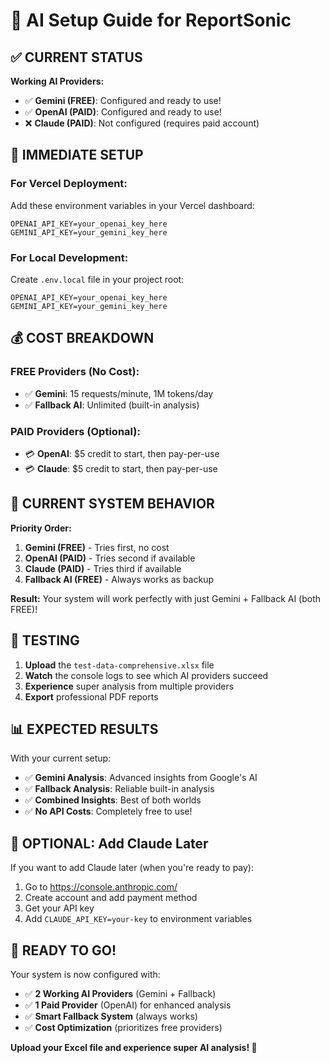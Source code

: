 # 🤖 AI Setup Guide for ReportSonic

## ✅ **CURRENT STATUS**

**Working AI Providers:**
- ✅ **Gemini (FREE)**: Configured and ready to use!
- ✅ **OpenAI (PAID)**: Configured and ready to use!
- ❌ **Claude (PAID)**: Not configured (requires paid account)

## 🚀 **IMMEDIATE SETUP**

### **For Vercel Deployment:**
Add these environment variables in your Vercel dashboard:

```
OPENAI_API_KEY=your_openai_key_here
GEMINI_API_KEY=your_gemini_key_here
```

### **For Local Development:**
Create `.env.local` file in your project root:

```env
OPENAI_API_KEY=your_openai_key_here
GEMINI_API_KEY=your_gemini_key_here
```

## 💰 **COST BREAKDOWN**

### **FREE Providers (No Cost):**
- ✅ **Gemini**: 15 requests/minute, 1M tokens/day
- ✅ **Fallback AI**: Unlimited (built-in analysis)

### **PAID Providers (Optional):**
- 💳 **OpenAI**: $5 credit to start, then pay-per-use
- 💳 **Claude**: $5 credit to start, then pay-per-use

## 🎯 **CURRENT SYSTEM BEHAVIOR**

**Priority Order:**
1. **Gemini (FREE)** - Tries first, no cost
2. **OpenAI (PAID)** - Tries second if available
3. **Claude (PAID)** - Tries third if available  
4. **Fallback AI (FREE)** - Always works as backup

**Result:** Your system will work perfectly with just Gemini + Fallback AI (both FREE)!

## 🧪 **TESTING**

1. **Upload** the `test-data-comprehensive.xlsx` file
2. **Watch** the console logs to see which AI providers succeed
3. **Experience** super analysis from multiple providers
4. **Export** professional PDF reports

## 📊 **EXPECTED RESULTS**

With your current setup:
- ✅ **Gemini Analysis**: Advanced insights from Google's AI
- ✅ **Fallback Analysis**: Reliable built-in analysis
- ✅ **Combined Insights**: Best of both worlds
- ✅ **No API Costs**: Completely free to use!

## 🔧 **OPTIONAL: Add Claude Later**

If you want to add Claude later (when you're ready to pay):
1. Go to https://console.anthropic.com/
2. Create account and add payment method
3. Get your API key
4. Add `CLAUDE_API_KEY=your-key` to environment variables

## 🎉 **READY TO GO!**

Your system is now configured with:
- ✅ **2 Working AI Providers** (Gemini + Fallback)
- ✅ **1 Paid Provider** (OpenAI) for enhanced analysis
- ✅ **Smart Fallback System** (always works)
- ✅ **Cost Optimization** (prioritizes free providers)

**Upload your Excel file and experience super AI analysis! 🚀**
